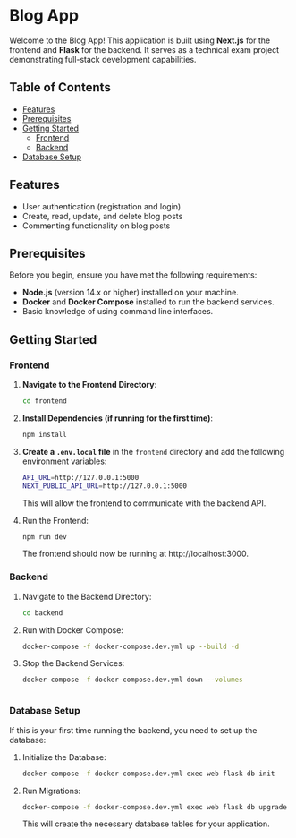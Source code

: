 # Blog App

Welcome to the Blog App! This application is built using **Next.js** for the frontend and **Flask** for the backend. It serves as a technical exam project demonstrating full-stack development capabilities.

## Table of Contents

- [Features](#features)
- [Prerequisites](#prerequisites)
- [Getting Started](#getting-started)
  - [Frontend](#frontend)
  - [Backend](#backend)
- [Database Setup](#database-setup)

## Features

- User authentication (registration and login)
- Create, read, update, and delete blog posts
- Commenting functionality on blog posts

## Prerequisites

Before you begin, ensure you have met the following requirements:

- **Node.js** (version 14.x or higher) installed on your machine.
- **Docker** and **Docker Compose** installed to run the backend services.
- Basic knowledge of using command line interfaces.

## Getting Started

### Frontend

1. **Navigate to the Frontend Directory**:
   ```bash
   cd frontend
   ```

2. **Install Dependencies (if running for the first time)**:
   ```bash
   npm install
   ```

3. **Create a `.env.local` file** in the `frontend` directory and add the following environment variables:
   ```bash
   API_URL=http://127.0.0.1:5000
   NEXT_PUBLIC_API_URL=http://127.0.0.1:5000
   ```
   This will allow the frontend to communicate with the backend API.

4. Run the Frontend:
   ```bash
   npm run dev
   ```
   The frontend should now be running at http://localhost:3000.


### Backend

1. Navigate to the Backend Directory:
   ```bash
   cd backend
   ```

2. Run with Docker Compose:
   ```bash
   docker-compose -f docker-compose.dev.yml up --build -d
   ``` 

3. Stop the Backend Services:
   ```bash
   docker-compose -f docker-compose.dev.yml down --volumes
   ```
   ```

### Database Setup
  If this is your first time running the backend, you need to set up the database:

1. Initialize the Database:
   ```bash
   docker-compose -f docker-compose.dev.yml exec web flask db init
   ```

2. Run Migrations:
   ```bash
   docker-compose -f docker-compose.dev.yml exec web flask db upgrade
   ```
   This will create the necessary database tables for your application.
